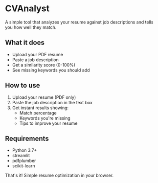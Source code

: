 # CVAnalyst

A simple tool that analyzes your resume against job descriptions and tells you how well they match.

## What it does

- Upload your PDF resume
- Paste a job description
- Get a similarity score (0-100%)
- See missing keywords you should add

## How to use

1. Upload your resume (PDF only)
2. Paste the job description in the text box
3. Get instant results showing:
   - Match percentage
   - Keywords you're missing
   - Tips to improve your resume

## Requirements

- Python 3.7+
- streamlit
- pdfplumber 
- scikit-learn

That's it! Simple resume optimization in your browser.
